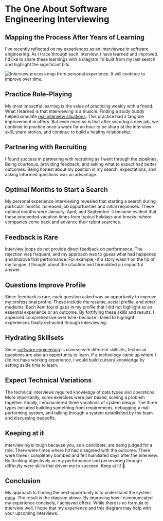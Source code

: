 # The One About Software Engineering Interviewing
## Mapping the Process After Years of Learning

I've recently reflected on my experiences as an interviewee in software engineering. As I trace through each interview, I have learned and improved. I'd like to share these learnings with a diagram I'd built from my last search and highlight the significant bits.

![Interview process map from personal experience. It will continue to improve over time.](https://miro.medium.com/max/1400/1*UxnSNXPsE888fFDXwjnfbg.png)

## Practice Role-Playing

My most impactful learning is the value of practicing weekly with a friend. What I learned is that interviewing is a muscle. Finding a study buddy helped simulate [real interview situations](https://medium.com/free-code-camp/how-to-organize-your-thoughts-on-the-whiteboard-and-crush-your-technical-interview-b668de4e6941). This practice had a tangible improvement in offers. But even more so is that after securing a new job, we continue to practice once a week for an hour to be sharp at the interview skill, share stories, and continue to build a healthy relationship.

## Partnering with Recruiting

I found success in partnering with recruiting as I went through the pipelines. Being courteous, providing feedback, and asking what to expect had better outcomes. Being honest about my position in my search, expectations, and asking informed questions was an advantage.

## Optimal Months to Start a Search

My personal experience interviewing revealed that starting a search during particular months increased job opportunities and initial responses. These optimal months were January, April, and September. It became evident that these proceeded vacation times from typical holidays and breaks - where companies come back and advance their talent searches.

## Feedback is Rare
Interview loops do not provide direct feedback on performance. The rejection was frequent, and my approach was to guess what had happened and improve that performance. For example, - if a story wasn't on the tip of my tongue, I thought about the situation and formulated an impactful answer.

## Questions Improve Profile

Since feedback is rare, each question asked was an opportunity to improve my professional profile. These include the resume, social profile, and other mediums. Each item found gaps in my profile that I did not highlight as an essential experience or an outcome. By fortifying these skills and results, I appeared comprehensive over time - because I failed to highlight experiences finally extracted through interviewing.

## Hydrating Skillsets

Since [software engineering](https://dev.to/solidi/what-is-a-software-engineer-anyway-3fb2) is diverse with different skillsets, technical questions are also an opportunity to learn. If a technology came up where I did not have working experience, I would build cursory knowledge by setting aside time to learn.

## Expect Technical Variations

The technical interviews required knowledge of data types and operations. More importantly, some exercises were pair based, solving a problem together. Finally, I encountered three variations of system design. The three types included building something from requirements, debugging a mal-performing system, and talking through a system established by the team and discussing tradeoffs.

## Keeping at it

Interviewing is tough because you, as a candidate, are being judged for a role. There were times where I'd had disagreed with the outcome. There were times I completely bombed and felt humiliated days after the interview. By thinking objectively on my performance and persevering through difficulty were skills that driven me to succeed. Keep at it! 🎉

## Conclusion

My approach to finding the next opportunity is to understand the system [meta](https://medium.com/@solidi/the-many-senses-of-software-engineering-aba9f289498c). The result is the diagram above. By improving how I communicated my experience concisely, I achieved offers. While there is no formula to interview well, I hope that my experience and this diagram may help with your upcoming interviews.
